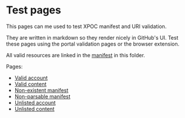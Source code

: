 # Test pages

This pages can me used to test XPOC manifest and URI validation.

They are written in markdown so they render nicely in GitHub's UI. Test these pages using the portal validation pages or the browser extension.

All valid resources are linked in the [manifest](./xpoc-manifest.json) in this folder.

Pages:

-   [Valid account](./valid-account.md)
-   [Valid content](./valid-content-1234.md)
-   [Non-existent manifest](./non-existent-manifest.md)
-   [Non-parsable manifest](./non-parseable-manifest.md)
-   [Unlisted account](./unlisted-account.md)
-   [Unlisted content](./unlisted-content.md)
